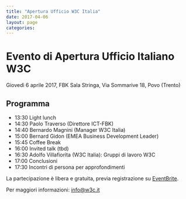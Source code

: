 ```yaml
---
title: "Apertura Ufficio W3C Italia"
date: 2017-04-06
layout: page
categories: 
---
```

# Evento di Apertura Ufficio Italiano W3C

Gioved&igrave; 6 aprile 2017, FBK Sala Stringa, Via Sommarive 18, Povo (Trento)

## Programma

* 13:30 Light lunch
* 14:30 Paolo Traverso (Direttore ICT-FBK)
* 14:40 Bernardo Magnini (Manager W3C Italia)
* 15:00 Bernard Gidon (EMEA Business Development Leader)
* 15:45 Coffee Break
* 16:00 Invited talk (tbd)
* 16:30 Adolfo Villafiorita (W3C Italia): Gruppi di lavoro W3C
* 17:00 Conclusioni
* 17:30 Incontri di persona per approfondimenti

La partecipazione &egrave; libera e gratuita, previa registrazione
su
[EventBrite](https://www.eventbrite.co.uk/e/registrazione-evento-lancio-fbk-referente-italiano-per-il-world-wide-web-consortium-33082015198).

Per maggiori informazioni: [info@w3c.it](mailto:info@w3c.it)



